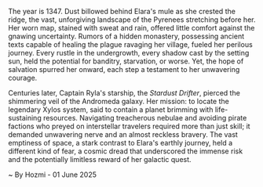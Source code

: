 
The year is 1347.  Dust billowed behind Elara's mule as she crested the ridge, the vast, unforgiving landscape of the Pyrenees stretching before her.  Her worn map, stained with sweat and rain, offered little comfort against the gnawing uncertainty.  Rumors of a hidden monastery, possessing ancient texts capable of healing the plague ravaging her village, fueled her perilous journey.  Every rustle in the undergrowth, every shadow cast by the setting sun, held the potential for banditry, starvation, or worse.  Yet, the hope of salvation spurred her onward, each step a testament to her unwavering courage.

Centuries later, Captain Ryla's starship, the *Stardust Drifter*, pierced the shimmering veil of the Andromeda galaxy.  Her mission: to locate the legendary Xylos system, said to contain a planet brimming with life-sustaining resources.  Navigating treacherous nebulae and avoiding pirate factions who preyed on interstellar travelers required more than just skill; it demanded unwavering nerve and an almost reckless bravery.  The vast emptiness of space, a stark contrast to Elara's earthly journey, held a different kind of fear, a cosmic dread that underscored the immense risk and the potentially limitless reward of her galactic quest.

~ By Hozmi - 01 June 2025
